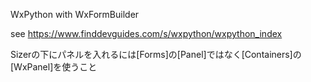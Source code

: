 WxPython with WxFormBuilder

see https://www.finddevguides.com/s/wxpython/wxpython_index

Sizerの下にパネルを入れるには[Forms]の[Panel]ではなく[Containers]の[WxPanel]を使うこと